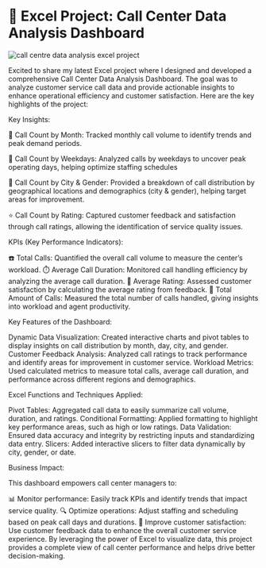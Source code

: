 # 🚀 Excel Project: Call Center Data Analysis Dashboard 

![call centre data analysis excel project](https://github.com/user-attachments/assets/f642e03e-1ceb-4ebd-bd9c-0f183eaf7cb4)

Excited to share my latest Excel project where I designed and developed a comprehensive Call Center Data Analysis Dashboard. The goal was to analyze customer service call data and provide actionable insights to enhance operational efficiency and customer satisfaction. Here are the key highlights of the project:

Key Insights:

📅 Call Count by Month: Tracked monthly call volume to identify trends and peak demand periods.

📆 Call Count by Weekdays: Analyzed calls by weekdays to uncover peak operating days, helping optimize staffing schedules

🌆 Call Count by City & Gender: Provided a breakdown of call distribution by geographical locations and demographics (city & gender), helping target areas for improvement.

⭐ Call Count by Rating: Captured customer feedback and satisfaction through call ratings, allowing the identification of service quality issues.

KPIs (Key Performance Indicators):

☎️ Total Calls: Quantified the overall call volume to measure the center’s workload.
⏱️ Average Call Duration: Monitored call handling efficiency by analyzing the average call duration.
🌟 Average Rating: Assessed customer satisfaction by calculating the average rating from feedback.
💼 Total Amount of Calls: Measured the total number of calls handled, giving insights into workload and agent productivity.

Key Features of the Dashboard:

Dynamic Data Visualization: Created interactive charts and pivot tables to display insights on call distribution by month, day, city, and gender.
Customer Feedback Analysis: Analyzed call ratings to track performance and identify areas for improvement in customer service.
Workload Metrics: Used calculated metrics to measure total calls, average call duration, and performance across different regions and demographics.

Excel Functions and Techniques Applied:

Pivot Tables: Aggregated call data to easily summarize call volume, duration, and ratings.
Conditional Formatting: Applied formatting to highlight key performance areas, such as high or low ratings.
Data Validation: Ensured data accuracy and integrity by restricting inputs and standardizing data entry.
Slicers: Added interactive slicers to filter data dynamically by city, gender, or date.


Business Impact:

This dashboard empowers call center managers to:

📊 Monitor performance: Easily track KPIs and identify trends that impact service quality.
🔍 Optimize operations: Adjust staffing and scheduling based on peak call days and durations.
🌟 Improve customer satisfaction: Use customer feedback data to enhance the overall customer service experience.
By leveraging the power of Excel to visualize data, this project provides a complete view of call center performance and helps drive better decision-making.


